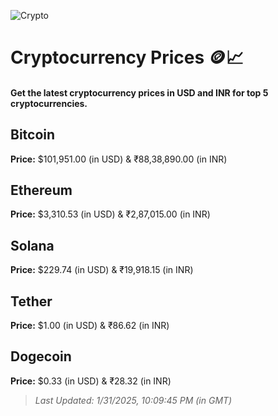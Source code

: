 
![Crypto](https://www.techguide.com.au/wp-content/uploads/2020/11/crypto3.jpeg)

# Cryptocurrency Prices 🪙📈

#### Get the latest cryptocurrency prices in USD and INR for top 5 cryptocurrencies.

## Bitcoin

**Price:** $101,951.00 (in USD) & ₹88,38,890.00 (in INR)

## Ethereum

**Price:** $3,310.53 (in USD) & ₹2,87,015.00 (in INR)

## Solana

**Price:** $229.74 (in USD) & ₹19,918.15 (in INR)

## Tether

**Price:** $1.00 (in USD) & ₹86.62 (in INR)

## Dogecoin

**Price:** $0.33 (in USD) & ₹28.32 (in INR)

> _Last Updated: 1/31/2025, 10:09:45 PM (in GMT)_
